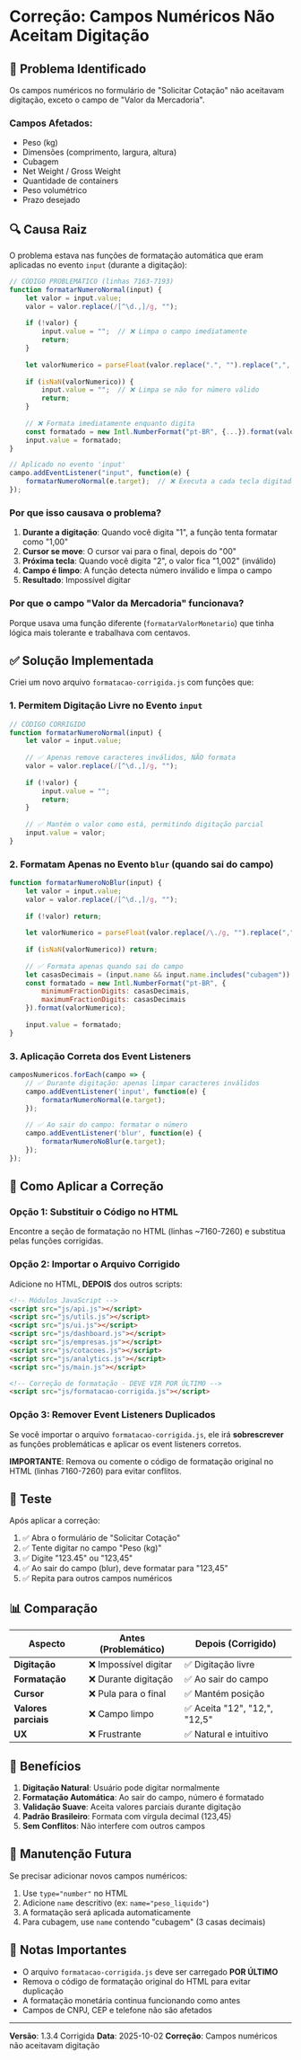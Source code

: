 # Correção: Campos Numéricos Não Aceitam Digitação

## 🐛 Problema Identificado

Os campos numéricos no formulário de "Solicitar Cotação" não aceitavam digitação, exceto o campo de "Valor da Mercadoria".

### Campos Afetados:
- Peso (kg)
- Dimensões (comprimento, largura, altura)
- Cubagem
- Net Weight / Gross Weight
- Quantidade de containers
- Peso volumétrico
- Prazo desejado

## 🔍 Causa Raiz

O problema estava nas funções de formatação automática que eram aplicadas no evento `input` (durante a digitação):

```javascript
// CÓDIGO PROBLEMÁTICO (linhas 7163-7193)
function formatarNumeroNormal(input) {
    let valor = input.value;
    valor = valor.replace(/[^\d.,]/g, "");
    
    if (!valor) {
        input.value = "";  // ❌ Limpa o campo imediatamente
        return;
    }
    
    let valorNumerico = parseFloat(valor.replace(".", "").replace(",", "."));
    
    if (isNaN(valorNumerico)) {
        input.value = "";  // ❌ Limpa se não for número válido
        return;
    }
    
    // ❌ Formata imediatamente enquanto digita
    const formatado = new Intl.NumberFormat("pt-BR", {...}).format(valorNumerico);
    input.value = formatado;
}

// Aplicado no evento 'input'
campo.addEventListener("input", function(e) {
    formatarNumeroNormal(e.target);  // ❌ Executa a cada tecla digitada
});
```

### Por que isso causava o problema?

1. **Durante a digitação**: Quando você digita "1", a função tenta formatar como "1,00"
2. **Cursor se move**: O cursor vai para o final, depois do "00"
3. **Próxima tecla**: Quando você digita "2", o valor fica "1,002" (inválido)
4. **Campo é limpo**: A função detecta número inválido e limpa o campo
5. **Resultado**: Impossível digitar

### Por que o campo "Valor da Mercadoria" funcionava?

Porque usava uma função diferente (`formatarValorMonetario`) que tinha lógica mais tolerante e trabalhava com centavos.

## ✅ Solução Implementada

Criei um novo arquivo `formatacao-corrigida.js` com funções que:

### 1. Permitem Digitação Livre no Evento `input`

```javascript
// CÓDIGO CORRIGIDO
function formatarNumeroNormal(input) {
    let valor = input.value;
    
    // ✅ Apenas remove caracteres inválidos, NÃO formata
    valor = valor.replace(/[^\d.,]/g, "");
    
    if (!valor) {
        input.value = "";
        return;
    }
    
    // ✅ Mantém o valor como está, permitindo digitação parcial
    input.value = valor;
}
```

### 2. Formatam Apenas no Evento `blur` (quando sai do campo)

```javascript
function formatarNumeroNoBlur(input) {
    let valor = input.value;
    valor = valor.replace(/[^\d.,]/g, "");
    
    if (!valor) return;
    
    let valorNumerico = parseFloat(valor.replace(/\./g, "").replace(",", "."));
    
    if (isNaN(valorNumerico)) return;
    
    // ✅ Formata apenas quando sai do campo
    let casasDecimais = (input.name && input.name.includes("cubagem")) ? 3 : 2;
    const formatado = new Intl.NumberFormat("pt-BR", {
        minimumFractionDigits: casasDecimais,
        maximumFractionDigits: casasDecimais
    }).format(valorNumerico);
    
    input.value = formatado;
}
```

### 3. Aplicação Correta dos Event Listeners

```javascript
camposNumericos.forEach(campo => {
    // ✅ Durante digitação: apenas limpar caracteres inválidos
    campo.addEventListener('input', function(e) {
        formatarNumeroNormal(e.target);
    });
    
    // ✅ Ao sair do campo: formatar o número
    campo.addEventListener('blur', function(e) {
        formatarNumeroNoBlur(e.target);
    });
});
```

## 📝 Como Aplicar a Correção

### Opção 1: Substituir o Código no HTML

Encontre a seção de formatação no HTML (linhas ~7160-7260) e substitua pelas funções corrigidas.

### Opção 2: Importar o Arquivo Corrigido

Adicione no HTML, **DEPOIS** dos outros scripts:

```html
<!-- Módulos JavaScript -->
<script src="js/api.js"></script>
<script src="js/utils.js"></script>
<script src="js/ui.js"></script>
<script src="js/dashboard.js"></script>
<script src="js/empresas.js"></script>
<script src="js/cotacoes.js"></script>
<script src="js/analytics.js"></script>
<script src="js/main.js"></script>

<!-- Correção de formatação - DEVE VIR POR ÚLTIMO -->
<script src="js/formatacao-corrigida.js"></script>
```

### Opção 3: Remover Event Listeners Duplicados

Se você importar o arquivo `formatacao-corrigida.js`, ele irá **sobrescrever** as funções problemáticas e aplicar os event listeners corretos.

**IMPORTANTE**: Remova ou comente o código de formatação original no HTML (linhas 7160-7260) para evitar conflitos.

## 🧪 Teste

Após aplicar a correção:

1. ✅ Abra o formulário de "Solicitar Cotação"
2. ✅ Tente digitar no campo "Peso (kg)"
3. ✅ Digite "123.45" ou "123,45"
4. ✅ Ao sair do campo (blur), deve formatar para "123,45"
5. ✅ Repita para outros campos numéricos

## 📊 Comparação

| Aspecto | Antes (Problemático) | Depois (Corrigido) |
|---------|---------------------|-------------------|
| **Digitação** | ❌ Impossível digitar | ✅ Digitação livre |
| **Formatação** | ❌ Durante digitação | ✅ Ao sair do campo |
| **Cursor** | ❌ Pula para o final | ✅ Mantém posição |
| **Valores parciais** | ❌ Campo limpo | ✅ Aceita "12", "12,", "12,5" |
| **UX** | ❌ Frustrante | ✅ Natural e intuitivo |

## 🎯 Benefícios

1. **Digitação Natural**: Usuário pode digitar normalmente
2. **Formatação Automática**: Ao sair do campo, número é formatado
3. **Validação Suave**: Aceita valores parciais durante digitação
4. **Padrão Brasileiro**: Formata com vírgula decimal (123,45)
5. **Sem Conflitos**: Não interfere com outros campos

## 🔧 Manutenção Futura

Se precisar adicionar novos campos numéricos:

1. Use `type="number"` no HTML
2. Adicione `name` descritivo (ex: `name="peso_liquido"`)
3. A formatação será aplicada automaticamente
4. Para cubagem, use `name` contendo "cubagem" (3 casas decimais)

## 📌 Notas Importantes

- O arquivo `formatacao-corrigida.js` deve ser carregado **POR ÚLTIMO**
- Remova o código de formatação original do HTML para evitar duplicação
- A formatação monetária continua funcionando como antes
- Campos de CNPJ, CEP e telefone não são afetados

---

**Versão**: 1.3.4 Corrigida
**Data**: 2025-10-02
**Correção**: Campos numéricos não aceitavam digitação

